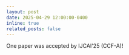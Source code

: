 ```yaml
---
layout: post
date: 2025-04-29 12:00:00-0400
inline: true
related_posts: false
---
```


One paper was accepted by IJCAI'25 (CCF-A)! 